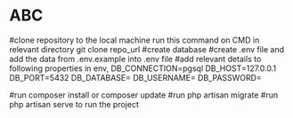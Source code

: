 # ABC
#clone repository to the local machine
run this command on CMD in relevant directory git clone repo_url 
#create database
#create .env file and add the data from .env.example into .env file
#add relevant details to following properties in env,
DB_CONNECTION=pgsql
DB_HOST=127.0.0.1
DB_PORT=5432
DB_DATABASE=
DB_USERNAME=
DB_PASSWORD=

#run composer install or composer update
#run php artisan migrate
#run php artisan serve to run the project
